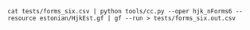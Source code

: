 
	cat tests/forms_six.csv | python tools/cc.py --oper hjk_nForms6 --resource estonian/HjkEst.gf | gf --run > tests/forms_six.out.csv
